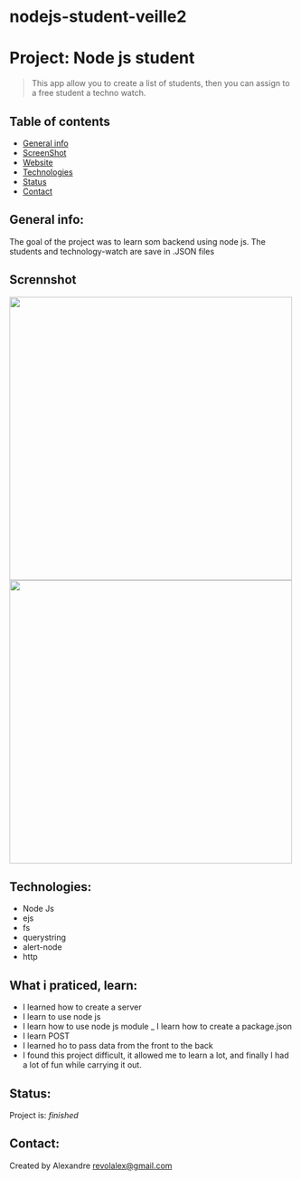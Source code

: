 # nodejs-student-veille2


# Project: Node js student
> This app allow you to create a list of students, then you can assign to a free student a techno watch.



## Table of contents
* [General info](#general-info)
* [ScreenShot](#Scrennshot)
* [Website](#Website)
* [Technologies](#Technologies)
* [Status](#Status)
* [Contact](#Contact)

## General info:
The goal of the project was to learn som backend using node js.
The students and technology-watch  are save in .JSON files



## Scrennshot
<img width="500"  src="https://user-images.githubusercontent.com/56839789/86921866-1ac41000-c12c-11ea-937b-25dd5faa83bf.png">
<img width="500"  src="https://user-images.githubusercontent.com/56839789/86925390-1fd78e00-c131-11ea-8e24-15d66487bcc1.gif">


## Technologies:
* Node Js
* ejs
* fs
* querystring
* alert-node
* http

## What i praticed, learn:

- I learned how to create a server
- I learn to use node js
- I learn how to use node js module
_ I learn how to create a package.json
- I learn POST
- I learned ho to pass data from the front to the back
- I found this project difficult, it allowed me to learn a lot, and finally I had a lot of fun while carrying it out.
 
 
## Status:
Project is:  _finished_



## Contact:
Created by Alexandre 
revolalex@gmail.com


